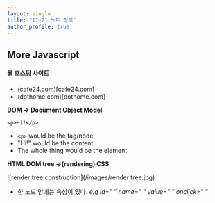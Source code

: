 ```yaml
---
layout: single
title: "11-21 노트 정리"
author_profile: true
---
```


## More Javascript
#### 웹 호스팅 사이트
- (cafe24.com)[cafe24.com]
- (dothome.com)[dothome.com]

**DOM -> Document Object Model**

`<p>Hi!</p>`
- `<p>` would be the tag/node
- "Hi!" would be the content
- The whole thing would be the element

**HTML DOM tree ->(rendering) CSS**

![render tree construction](/images/render tree.jpg)

- 한 노드 안에는 속성이 있다.
*e.g id=" " name=" " value=" " onclick=" "*